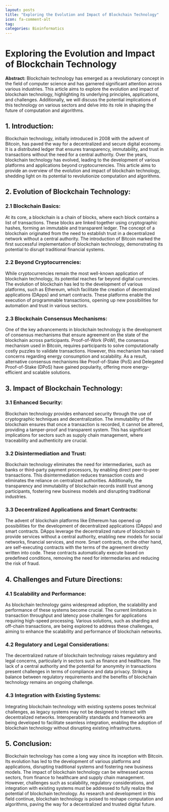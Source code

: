 ```yaml
---
layout: posts
title: "Exploring the Evolution and Impact of Blockchain Technology"
icon: fa-comment-alt
tag:      
categories: Bioinformatics
---
```



# Exploring the Evolution and Impact of Blockchain Technology

**Abstract:**
Blockchain technology has emerged as a revolutionary concept in the field of computer science and has garnered significant attention across various industries. This article aims to explore the evolution and impact of blockchain technology, highlighting its underlying principles, applications, and challenges. Additionally, we will discuss the potential implications of this technology on various sectors and delve into its role in shaping the future of computation and algorithms.

## 1. Introduction:
Blockchain technology, initially introduced in 2008 with the advent of Bitcoin, has paved the way for a decentralized and secure digital economy. It is a distributed ledger that ensures transparency, immutability, and trust in transactions without the need for a central authority. Over the years, blockchain technology has evolved, leading to the development of various platforms and applications beyond cryptocurrencies. This article aims to provide an overview of the evolution and impact of blockchain technology, shedding light on its potential to revolutionize computation and algorithms.

## 2. Evolution of Blockchain Technology:
### 2.1 Blockchain Basics:
At its core, a blockchain is a chain of blocks, where each block contains a list of transactions. These blocks are linked together using cryptographic hashes, forming an immutable and transparent ledger. The concept of a blockchain originated from the need to establish trust in a decentralized network without a central authority. The introduction of Bitcoin marked the first successful implementation of blockchain technology, demonstrating its potential to disrupt traditional financial systems.

### 2.2 Beyond Cryptocurrencies:
While cryptocurrencies remain the most well-known application of blockchain technology, its potential reaches far beyond digital currencies. The evolution of blockchain has led to the development of various platforms, such as Ethereum, which facilitate the creation of decentralized applications (DApps) and smart contracts. These platforms enable the execution of programmable transactions, opening up new possibilities for automation and trust in various sectors.

### 2.3 Blockchain Consensus Mechanisms:
One of the key advancements in blockchain technology is the development of consensus mechanisms that ensure agreement on the state of the blockchain across participants. Proof-of-Work (PoW), the consensus mechanism used in Bitcoin, requires participants to solve computationally costly puzzles to validate transactions. However, this mechanism has raised concerns regarding energy consumption and scalability. As a result, alternative consensus mechanisms like Proof-of-Stake (PoS) and Delegated Proof-of-Stake (DPoS) have gained popularity, offering more energy-efficient and scalable solutions.

## 3. Impact of Blockchain Technology:
### 3.1 Enhanced Security:
Blockchain technology provides enhanced security through the use of cryptographic techniques and decentralization. The immutability of the blockchain ensures that once a transaction is recorded, it cannot be altered, providing a tamper-proof and transparent system. This has significant implications for sectors such as supply chain management, where traceability and authenticity are crucial.

### 3.2 Disintermediation and Trust:
Blockchain technology eliminates the need for intermediaries, such as banks or third-party payment processors, by enabling direct peer-to-peer transactions. This disintermediation reduces transaction costs and eliminates the reliance on centralized authorities. Additionally, the transparency and immutability of blockchain records instill trust among participants, fostering new business models and disrupting traditional industries.

### 3.3 Decentralized Applications and Smart Contracts:
The advent of blockchain platforms like Ethereum has opened up possibilities for the development of decentralized applications (DApps) and smart contracts. DApps leverage the decentralized nature of blockchain to provide services without a central authority, enabling new models for social networks, financial services, and more. Smart contracts, on the other hand, are self-executing contracts with the terms of the agreement directly written into code. These contracts automatically execute based on predefined conditions, removing the need for intermediaries and reducing the risk of fraud.

## 4. Challenges and Future Directions:
### 4.1 Scalability and Performance:
As blockchain technology gains widespread adoption, the scalability and performance of these systems become crucial. The current limitations in transaction throughput and latency pose challenges for applications requiring high-speed processing. Various solutions, such as sharding and off-chain transactions, are being explored to address these challenges, aiming to enhance the scalability and performance of blockchain networks.

### 4.2 Regulatory and Legal Considerations:
The decentralized nature of blockchain technology raises regulatory and legal concerns, particularly in sectors such as finance and healthcare. The lack of a central authority and the potential for anonymity in transactions present challenges in terms of compliance and data privacy. Striking a balance between regulatory requirements and the benefits of blockchain technology remains an ongoing challenge.

### 4.3 Integration with Existing Systems:
Integrating blockchain technology with existing systems poses technical challenges, as legacy systems may not be designed to interact with decentralized networks. Interoperability standards and frameworks are being developed to facilitate seamless integration, enabling the adoption of blockchain technology without disrupting existing infrastructures.

## 5. Conclusion:
Blockchain technology has come a long way since its inception with Bitcoin. Its evolution has led to the development of various platforms and applications, disrupting traditional systems and fostering new business models. The impact of blockchain technology can be witnessed across sectors, from finance to healthcare and supply chain management. However, challenges such as scalability, regulatory considerations, and integration with existing systems must be addressed to fully realize the potential of blockchain technology. As research and development in this field continue, blockchain technology is poised to reshape computation and algorithms, paving the way for a decentralized and trusted digital future.